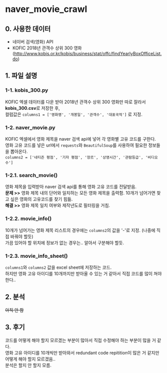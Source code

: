 # naver_movie_crawl
## 0. 사용한 데이터
- 네이버 검색(영화) API
- KOFIC 2018년 관객수 상위 300 영화 (http://www.kobis.or.kr/kobis/business/stat/offc/findYearlyBoxOfficeList.do)

## 1. 파일 설명
### 1-1. kobis_300.py
KOFIC 엑셀 데이터를 다운 받아 2018년 관객수 상위 300 영화만 따로 잘라서 **kobis_300.csv**로 저장한 후, <br>
컬럼값은 `columns1 = ['영화명', '개봉일', '관객수', '대표국적']` 로 지정.

### 1-2. naver_movie.py
KOFIC 엑셀에서 영화 제목을 naver 검색 api에 넣어 각 영화별 고유 코드를 구한다. <br>
영화 고유 코드를 넣은 url에서 `requests`와 `BeautifulSoup`를 사용하여 필요한 정보들을 뽑아온다. <br>
`columns2 = ['네티즌 평점', '기자 평점', '장르', '상영시간', '관람등급', '비디오수']`

### 1-2.1. search_movie()
영화 제목을 입력받아 naver 검색 api를 통해 영화 고유 코드를 전달받음.<br>
**문제 >>** 영화 제목 내의 단어와 일치하는 모든 영화 제목을 출력함. 10개가 넘어가면 찾고 싶은 영화의 고유코드를 찾기 힘듦.<br>
**해결 >>** 영화 제목 일치 여부와 제작년도로 필터링을 거침. 

### 1-2.2. movie_info()
10개가 넘어가는 영화 제목 리스트의 경우에는 `columns2`의 값을 '-'로 지정. (나중에 직접 바꿔야 할듯)<br>
가끔 있어야 할 위치에 정보가 없는 경우는.. 알아서 구분해야 할듯.

### 1-2.3. movie_info_sheet()
`columns1`와 `columns2` 값을 excel sheet에 저장하는 코드. <br>
하지만 영화 고유 아이디를 10개까지만 받아올 수 있는 거 같아서 직접 코드를 많이 쳐야 한다..

## 2. 분석
~~아직 안 함~~


## 3. 후기
코드를 어떻게 해야 할지 모르겠는 부분이 많아서 직접 수정해야 하는 부분이 많을 거 같다.<br>
영화 고유 아이디를 10개씩만 받아와서 redundant code repitition이 많은 거 같지만 어떻게 해야 할지 모르겠음..<br>
분석은 할지 안 할지 모름.
